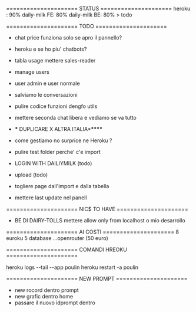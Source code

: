 ===================== STATUS =====================
heroku : 90%
daily-milk FE: 80%
daily-milk BE: 80% > todo

===================== TODO =====================

- chat price funziona solo se apro il pannello?
- heroku e se ho piu' chatbots?
- tabla usage mettere sales-reader
- manage users
- user admin e user normale
- salviamo le conversazioni
- pulire codice funzioni dengfo utils
- mettere seconda chat libera e vediamo se va tutto

- **\*** DUPLICARE X ALTRA ITALIA\***\*\*\*\***
- come gestiamo no surprice ne Heroku ?
- pulire test folder perche' c'e import
- LOGIN WITH DAILIYMILK (todo)
- upload (todo)
- togliere page dall'import e dalla tabella
- mettere last update nel panell

===================== NIC$ TO HAVE =====================

- BE DI DAIRY-TOLLS mettere allow only from localhost o mio desarrollo

===================== AI COSTI =====================
8 euroku
5 database
...openrouter (50 euro)

===================== COMANDI HREOKU =====================

heroku logs --tail --app poulin
heroku restart -a poulin

===================== NEW PROMPT =====================

- new rocord dentro prompt
- new grafic dentro home
- passare il nuovo idprompt dentro
